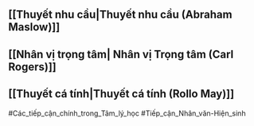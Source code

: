 ## [[Thuyết nhu cầu|Thuyết nhu cầu (Abraham Maslow)]]
## [[Nhân vị trọng tâm| Nhân vị Trọng tâm (Carl Rogers)]]
## [[Thuyết cá tính|Thuyết cá tính (Rollo May)]]

#Các_tiếp_cận_chính_trong_Tâm_lý_học #Tiếp_cận_Nhân_văn-Hiện_sinh
